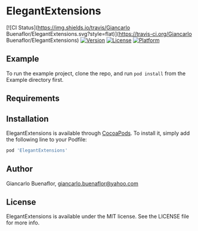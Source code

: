 # ElegantExtensions

[![CI Status](https://img.shields.io/travis/Giancarlo Buenaflor/ElegantExtensions.svg?style=flat)](https://travis-ci.org/Giancarlo Buenaflor/ElegantExtensions)
[![Version](https://img.shields.io/cocoapods/v/ElegantExtensions.svg?style=flat)](https://cocoapods.org/pods/ElegantExtensions)
[![License](https://img.shields.io/cocoapods/l/ElegantExtensions.svg?style=flat)](https://cocoapods.org/pods/ElegantExtensions)
[![Platform](https://img.shields.io/cocoapods/p/ElegantExtensions.svg?style=flat)](https://cocoapods.org/pods/ElegantExtensions)

## Example

To run the example project, clone the repo, and run `pod install` from the Example directory first.

## Requirements

## Installation

ElegantExtensions is available through [CocoaPods](https://cocoapods.org). To install
it, simply add the following line to your Podfile:

```ruby
pod 'ElegantExtensions'
```

## Author

Giancarlo Buenaflor, giancarlo.buenaflor@yahoo.com

## License

ElegantExtensions is available under the MIT license. See the LICENSE file for more info.
